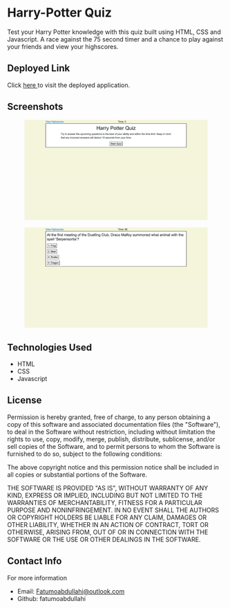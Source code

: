 # Harry-Potter Quiz

Test your Harry Potter knowledge with this quiz built using HTML, CSS and Javascript. A race against the 75 second timer and a chance to play against your friends and view your highscores.

## Deployed Link

Click <a href="https://fatumoabdullahi.github.io/code-quiz/">here </a>to visit the deployed application.

## Screenshots

<figure> <img src="./images/code-quiz.png"></figure>
<figure> <img src="./images/quiz-question.png"></figure>

## Technologies Used

- HTML
- CSS
- Javascript

## License

Permission is hereby granted, free of charge, to any person obtaining a copy of this software and associated documentation files (the "Software"), to deal in the Software without restriction, including without limitation the rights to use, copy, modify, merge, publish, distribute, sublicense, and/or sell copies of the Software, and to permit persons to whom the Software is furnished to do so, subject to the following conditions:

The above copyright notice and this permission notice shall be included in all copies or substantial portions of the Software.

THE SOFTWARE IS PROVIDED "AS IS", WITHOUT WARRANTY OF ANY KIND, EXPRESS OR IMPLIED, INCLUDING BUT NOT LIMITED TO THE WARRANTIES OF MERCHANTABILITY, FITNESS FOR A PARTICULAR PURPOSE AND NONINFRINGEMENT. IN NO EVENT SHALL THE AUTHORS OR COPYRIGHT HOLDERS BE LIABLE FOR ANY CLAIM, DAMAGES OR OTHER LIABILITY, WHETHER IN AN ACTION OF CONTRACT, TORT OR OTHERWISE, ARISING FROM, OUT OF OR IN CONNECTION WITH THE SOFTWARE OR THE USE OR OTHER DEALINGS IN THE SOFTWARE.

## Contact Info

For more information

- Email: Fatumoabdullahi@outlook.com
- Github: fatumoabdullahi

